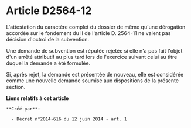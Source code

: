 # Article D2564-12

L'attestation du caractère complet du dossier de même qu'une dérogation accordée sur le fondement du II de l'article D.
2564-11 ne valent pas décision d'octroi de la subvention. 

Une demande de subvention est réputée rejetée si elle n'a pas fait l'objet d'un arrêté attributif au plus tard lors de
l'exercice suivant celui au titre duquel la demande a été formulée. 

Si, après rejet, la demande est présentée de nouveau, elle est considérée comme une nouvelle demande soumise aux dispositions
de la présente section.

**Liens relatifs à cet article**

	**Créé par**:

	  - Décret n°2014-616 du 12 juin 2014 - art. 1
